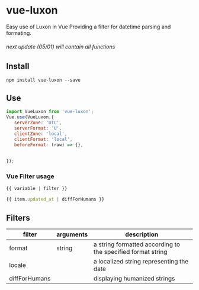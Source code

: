 # vue-luxon
Easy use of Luxon in Vue
Providing a filter for datetime parsing and formating.

###### next update (05/01) will contain all functions

## Install
```
npm install vue-luxon --save
```

## Use
```javascript
import VueLuxon from 'vue-luxon';
Vue.use(VueLuxon,{
   serverZone: 'UTC',
   serverFormat: 'U',
   clientZone: 'local',
   clientFormat: 'local',
   beforeFormat: (raw) => {},
   
   
});
```

### Vue Filter usage
```javascript
{{ variable | filter }}
```

```javascript
{{ item.updated_at | diffForHumans }}
```

## Filters
filter | arguments | description
--- | --- | ---
format | string | a string formatted according to the specified format string
locale |  | a localized string representing the date
diffForHumans |  | displaying humanized strings



